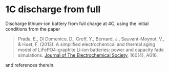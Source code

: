 # 1C discharge from full

Discharge lithium-ion battery from full charge at 4C, using the initial conditions from the paper

> Prada, E., Di Domenico, D., Creff, Y., Bernard, J., Sauvant-Moynot, V., & Huet, F. (2013). A simplified electrochemical and thermal aging model of LiFePO4-graphite Li-ion batteries: power and capacity fade simulations. [Journal of The Electrochemical Society](https://doi.org/10.1149/2.053304jes), 160(4), A616.

and references therein.
